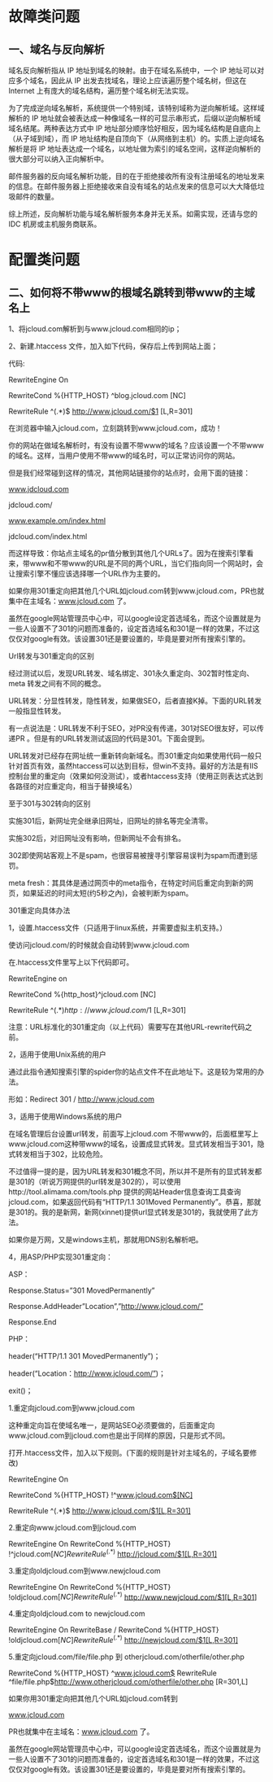 # 故障类问题

## 一、域名与反向解析
域名反向解析指从 IP 地址到域名的映射。由于在域名系统中，一个 IP 地址可以对应多个域名，因此从 IP 出发去找域名，理论上应该遍历整个域名树，但这在 Internet 上有庞大的域名结构，遍历整个域名树无法实现。

为了完成逆向域名解析，系统提供一个特别域，该特别域称为逆向解析域。这样域解析的 IP 地址就会被表达成一种像域名一样的可显示串形式，后缀以逆向解析域域名结尾。两种表达方式中 IP 地址部分顺序恰好相反，因为域名结构是自底向上（从子域到域），而 IP 地址结构是自顶向下（从网络到主机）的。实质上逆向域名解析是将 IP 地址表达成一个域名，以地址做为索引的域名空间，这样逆向解析的很大部分可以纳入正向解析中。

邮件服务器的反向域名解析功能，目的在于拒绝接收所有没有注册域名的地址发来的信息。在邮件服务器上拒绝接收来自没有域名的站点发来的信息可以大大降低垃圾邮件的数量。

综上所述，反向解析功能与域名解析服务本身并无关系。如需实现，还请与您的 IDC 机房或主机服务商联系。


# 配置类问题

## 二、如何将不带www的根域名跳转到带www的主域名上
1、将jcloud.com解析到与www.jcloud.com相同的ip；

2、新建.htaccess 文件，加入如下代码，保存后上传到网站上面；

代码:

RewriteEngine On

RewriteCond %{HTTP_HOST} ^blog.jcloud.com [NC]

RewriteRule ^(.*)$ http://www.jcloud.com/$1 [L,R=301]

在浏览器中输入jcloud.com，立刻跳转到www.jcloud.com，成功！

你的网站在做域名解析时，有没有设置不带www的域名？应该设置一个不带www的域名。这样，当用户使用不带www的域名时，可以正常访问你的网站。

但是我们经常碰到这样的情况，其他网站链接你的站点时，会用下面的链接：

www.jdcloud.com

jdcloud.com/

www.example.om/index.html

jdcloud.com/index.html

而这样导致：你站点主域名的pr值分散到其他几个URLs了。因为在搜索引擎看来，带www和不带www的URL是不同的两个URL，当它们指向同一个网站时，会让搜索引擎不懂应该选择哪一个URL作为主要的。

如果你用301重定向把其他几个URL如jcloud.com转到www.jcloud.com，PR也就集中在主域名：www.jcloud.com 了。

虽然在google网站管理员中心中，可以google设定首选域名，而这个设置就是为一些人设置不了301的问题而准备的，设定首选域名和301是一样的效果，不过这仅仅对google有效。该设置301还是要设置的，毕竟是要对所有搜索引擎的。

Url转发与301重定向的区别

经过测试以后，发现URL转发、域名绑定、301永久重定向、302暂时性定向、meta 转发之间有不同的概念。

URL转发：分显性转发，隐性转发，如果做SEO，后者直接K掉。下面的URL转发一般指显性转发。

有一点说法是：URL转发不利于SEO，对PR没有传递，301对SEO很友好，可以传递PR 。但是有的URL转发测试返回的代码是301。下面会提到。

URL转发对已经存在网址统一重新转向新域名。而301重定向如果使用代码一般只针对首页有效，虽然htaccess可以达到目标，但win不支持。最好的方法是有IIS控制台里的重定向（效果如何没测试），或者htaccess支持（使用正则表达式达到各路径的对应重定向，相当于替换域名）

至于301与302转向的区别

实施301后，新网址完全继承旧网址，旧网址的排名等完全清零。

实施302后，对旧网址没有影响，但新网址不会有排名。

302即使网站客观上不是spam，也很容易被搜寻引擎容易误判为spam而遭到惩罚。

meta fresh：其具体是通过网页中的meta指令，在特定时间后重定向到新的网页，如果延迟的时间太短(约5秒之內)，会被判断为spam。

301重定向具体办法

1，设置.htaccess文件（只适用于linux系统，并需要虚拟主机支持。）

使访问jcloud.com/的时候就会自动转到www.jcloud.com

在.htaccess文件里写上以下代码即可。

RewriteEngine on

RewriteCond %{http_host}^jcloud.com [NC]

RewriteRule ^(.*)$http://www.jcloud.com/$1 [L,R=301]

注意：URL标准化的301重定向（以上代码）需要写在其他URL-rewrite代码之前。

2，适用于使用Unix系统的用户

通过此指令通知搜索引擎的spider你的站点文件不在此地址下。这是较为常用的办法。

形如：Redirect 301 / http://www.jcloud.com

3，适用于使用Windows系统的用户

在域名管理后台设置url转发，前面写上jcloud.com 不带www的，后面框里写上www.jcloud.com这种带www的域名，设置成显式转发。显式转发相当于301，隐式转发相当于302，比较危险。

不过值得一提的是，因为URL转发和301概念不同，所以并不是所有的显式转发都是301的（听说万网提供的url转发是302的），可以使用http://tool.alimama.com/tools.php 提供的网站Header信息查询工具查询jcloud.com，如果返回代码有“HTTP/1.1 301Moved Permanently”。恭喜，那就是301的。我的是新网，新网(xinnet)提供url显式转发是301的，我就使用了此方法。

如果你是万网，又是windows主机，那就用DNS别名解析吧。

4，用ASP/PHP实现301重定向：

ASP：

Response.Status=”301 MovedPermanently”

Response.AddHeader”Location”,”http://www.jcloud.com/”

Response.End

PHP：

header(“HTTP/1.1 301 MovedPermanently”)；

header(“Location：http://www.jcloud.com/”)；

exit()；

1.重定向jcloud.com到www.jcloud.com

这种重定向旨在使域名唯一，是网站SEO必须要做的，后面重定向www.jcloud.com到jcloud.com也是出于同样的原因，只是形式不同。

打开.htaccess文件，加入以下规则。(下面的规则是针对主域名的，子域名要修改)

RewriteEngine On

RewriteCond %{HTTP_HOST} !^www.jcloud.com$[NC]

RewriteRule ^(.*)$ http://www.jcloud.com/$1[L,R=301]

2.重定向www.jcloud.com到jcloud.com

RewriteEngine On RewriteCond %{HTTP_HOST} !^jcloud.com$[NC] RewriteRule ^(.*)$ http://jcloud.com/$1[L,R=301]

3.重定向oldjcloud.com到www.newjcloud.com

RewriteEngine On RewriteCond %{HTTP_HOST} !oldjcloud.com$[NC] RewriteRule ^(.*)$ http://www.newjcloud.com/$1[L,R=301]

4.重定向oldjcloud.com to newjcloud.com

RewriteEngine On RewriteBase / RewriteCond %{HTTP_HOST} !oldjcloud.com$[NC] RewriteRule ^(.*)$ http://newjcloud.com/$1[L,R=301]

5.重定向jcloud.com/file/file.php 到 otherjcloud.com/otherfile/other.php

RewriteCond %{HTTP_HOST} ^www.jcloud.com$ RewriteRule ^file/file.php$http://www.otherjcloud.com/otherfile/other.php [R=301,L]

如果你用301重定向把其他几个URL如jcloud.com转到

www.jcloud.com

PR也就集中在主域名：www.jcloud.com 了。

虽然在google网站管理员中心中，可以google设定首选域名，而这个设置就是为一些人设置不了301的问题而准备的，设定首选域名和301是一样的效果，不过这仅仅对google有效。该设置301还是要设置的，毕竟是要对所有搜索引擎的。

